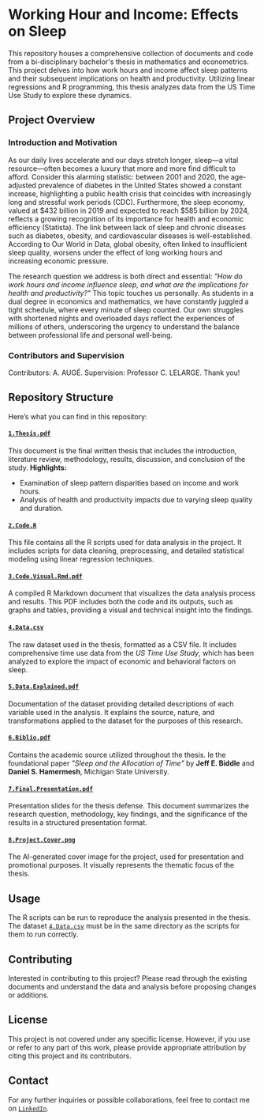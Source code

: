 # Working Hour and Income: Effects on Sleep

This repository houses a comprehensive collection of documents and code from a bi-disciplinary bachelor's thesis in mathematics and econometrics. This project delves into how work hours and income affect sleep patterns and their subsequent implications on health and productivity. Utilizing linear regressions and R programming, this thesis analyzes data from the US Time Use Study to explore these dynamics.

## Project Overview

### Introduction and Motivation
As our daily lives accelerate and our days stretch longer, sleep—a vital resource—often becomes a luxury that more and more find difficult to afford. Consider this alarming statistic: between 2001 and 2020, the age-adjusted prevalence of diabetes in the United States showed a constant increase, highlighting a public health crisis that coincides with increasingly long and stressful work periods (CDC). Furthermore, the sleep economy, valued at $432 billion in 2019 and expected to reach $585 billion by 2024, reflects a growing recognition of its importance for health and economic efficiency (Statista). The link between lack of sleep and chronic diseases such as diabetes, obesity, and cardiovascular diseases is well-established. According to Our World in Data, global obesity, often linked to insufficient sleep quality, worsens under the effect of long working hours and increasing economic pressure. 

The research question we address is both direct and essential: *"How do work hours and income influence sleep, and what are the implications for health and productivity?"* This topic touches us personally. As students in a dual degree in economics and mathematics, we have constantly juggled a tight schedule, where every minute of sleep counted. Our own struggles with shortened nights and overloaded days reflect the experiences of millions of others, underscoring the urgency to understand the balance between professional life and personal well-being.

### Contributors and Supervision

Contributors: A. AUGÉ. Supervision: Professor C. LELARGE. 
Thank you!


## Repository Structure

Here’s what you can find in this repository:

#### [`1.Thesis.pdf`](https://github.com/pieropls/Work.Hours.and.Income-Effects.on.Sleep/blob/main/1.Thesis.pdf)
This document is the final written thesis that includes the introduction, literature review, methodology, results, discussion, and conclusion of the study.
**Highlights:**
- Examination of sleep pattern disparities based on income and work hours.
- Analysis of health and productivity impacts due to varying sleep quality and duration.

#### [`2.Code.R`](https://github.com/pieropls/Work.Hours.and.Income-Effects.on.Sleep/blob/main/2.Code.R)
This file contains all the R scripts used for data analysis in the project. It includes scripts for data cleaning, preprocessing, and detailed statistical modeling using linear regression techniques.

#### [`3.Code.Visual.Rmd.pdf`](https://github.com/pieropls/Work.Hours.and.Income-Effects.on.Sleep/blob/main/3.Code.Visual.Rmd.pdf)
A compiled R Markdown document that visualizes the data analysis process and results. This PDF includes both the code and its outputs, such as graphs and tables, providing a visual and technical insight into the findings.

#### [`4.Data.csv`](https://github.com/pieropls/Work.Hours.and.Income-Effects.on.Sleep/blob/main/4.Data.csv)
The raw dataset used in the thesis, formatted as a CSV file. It includes comprehensive time use data from the *US Time Use Study*, which has been analyzed to explore the impact of economic and behavioral factors on sleep.

#### [`5.Data.Explained.pdf`](https://github.com/pieropls/Work.Hours.and.Income-Effects.on.Sleep/blob/main/5.Data.Explained.pdf)
Documentation of the dataset providing detailed descriptions of each variable used in the analysis. It explains the source, nature, and transformations applied to the dataset for the purposes of this research.

#### [`6.Biblio.pdf`](https://github.com/pieropls/Work.Hours.and.Income-Effects.on.Sleep/blob/main/6.Biblio.pdf)
Contains the academic source utilized throughout the thesis. Ie the foundational paper *"Sleep and the Allocation of Time"* by **Jeff E. Biddle** and **Daniel S. Hamermesh**, Michigan State University.

#### [`7.Final.Presentation.pdf`](https://github.com/pieropls/Work.Hours.and.Income-Effects.on.Sleep/blob/main/7.Final.Presentation.pdf)
Presentation slides for the thesis defense. This document summarizes the research question, methodology, key findings, and the significance of the results in a structured presentation format.

#### [`8.Project.Cover.png`](https://github.com/pieropls/Work.Hours.and.Income-Effects.on.Sleep/blob/main/8.Project.Cover.png)
The AI-generated cover image for the project, used for presentation and promotional purposes. It visually represents the thematic focus of the thesis.


## Usage

The R scripts can be run to reproduce the analysis presented in the thesis. The dataset [`4.Data.csv`](link-to-data-on-github) must be in the same directory as the scripts for them to run correctly.

## Contributing

Interested in contributing to this project? Please read through the existing documents and understand the data and analysis before proposing changes or additions.

## License

This project is not covered under any specific license. However, if you use or refer to any part of this work, please provide appropriate attribution by citing this project and its contributors.

## Contact

For any further inquiries or possible collaborations, feel free to contact me on [`LinkedIn`](https://www.linkedin.com/in/piero-pelosi/).
